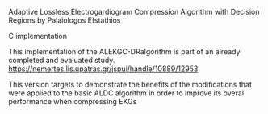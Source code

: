 Adaptive Lossless Electrogardiogram Compression Algorithm
with Decision Regions
by Palaiologos Efstathios

C implementation

This implementation of the ALEKGC-DRalgorithm is part of an
already completed and evaluated study. 
https://nemertes.lis.upatras.gr/jspui/handle/10889/12953

This version targets to demonstrate the benefits of the 
modifications that were applied to the basic ALDC algorithm 
in order to improve its overal performance when compressing
EKGs

